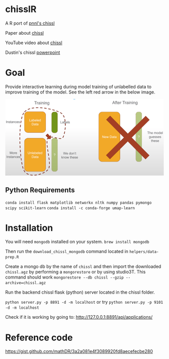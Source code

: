 # chisslR
A R port of [pnnl's chissl](https://github.com/pnnl/chissl)

Paper about [chissl](https://dl.acm.org/citation.cfm?id=3302280)

YouTube video about [chissl](https://youtu.be/VAsFlZGjL5I)

Dustin's chissl [powerpoint](https://github.com/gabefair/Rhissl/raw/master/Lookbook/ACM%20IUI%20CHISSL.pptx)


# Goal 
Provide interactive learning during model training of unlabelled data to improve training of the model. See the left red arrow in the below image.

![Interactive learning image](Lookbook/Main_Interaction.png)


## Python Requirements
`conda install flask matplotlib networkx nltk numpy pandas pymongo scipy scikit-learn`
`conda install -c conda-forge umap-learn`

# Installation
You will need `mongodb` installed on your system. 
`brew install mongodb`

Then run the `download_chissl_mongodb` command located in `helpers/data-prep.R`

Create a mongo db by the name of `chissl` and then import the downloaded `chissl.agz` by performing a `mongorestore` or by using studio3T. This command should work `mongorestore --db chissl --gzip --archive=chissl.agz`

Run the backend chissl flask (python) server located in the chissl folder. 

`python server.py -p 8891 -d -m localhost` or try `python server.py -p 9101 -d -m localhost`

Check if it is working by going to: http://127.0.0.1:8891/api/applications/

# Reference code
https://gist.github.com/mathDR/3a2a081e4f3089920fd8aecefecbe280


